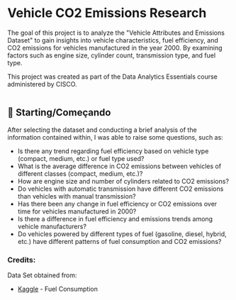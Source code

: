 # Vehicle CO2 Emissions Research

The goal of this project is to analyze the "Vehicle Attributes and Emissions Dataset" to gain insights into vehicle characteristics, fuel efficiency, and CO2 emissions for vehicles manufactured in the year 2000. By examining factors such as engine size, cylinder count, transmission type, and fuel type.

This project was created as part of the Data Analytics Essentials course administered by CISCO.

<div align="center">
  <img src=""/>
</div>

## 🚀 Starting/Começando
After selecting the dataset and conducting a brief analysis of the information contained within, I was able to raise some questions, such as:
* Is there any trend regarding fuel efficiency based on vehicle type (compact, medium, etc.) or fuel type used?
* What is the average difference in CO2 emissions between vehicles of different classes (compact, medium, etc.)?
* How are engine size and number of cylinders related to CO2 emissions?
* Do vehicles with automatic transmission have different CO2 emissions than vehicles with manual transmission?
* Has there been any change in fuel efficiency or CO2 emissions over time for vehicles manufactured in 2000?
* Is there a difference in fuel efficiency and emissions trends among vehicle manufacturers?
* Do vehicles powered by different types of fuel (gasoline, diesel, hybrid, etc.) have different patterns of fuel consumption and CO2 emissions?


### Credits: 
Data Set obtained from: 
* [Kaggle](https://www.kaggle.com/datasets/krupadharamshi/fuelconsumption/data) - Fuel Consumption
    
